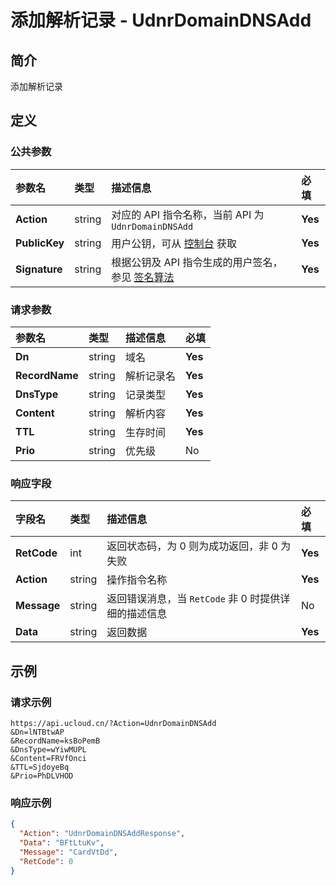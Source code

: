 # 添加解析记录 - UdnrDomainDNSAdd

## 简介

添加解析记录









## 定义

### 公共参数

| 参数名 | 类型 | 描述信息 | 必填 |
|:---|:---|:---|:---|
| **Action**     | string  | 对应的 API 指令名称，当前 API 为 `UdnrDomainDNSAdd`                        | **Yes** |
| **PublicKey**  | string  | 用户公钥，可从 [控制台](https://console.ucloud.cn/uapi/apikey) 获取                                             | **Yes** |
| **Signature**  | string  | 根据公钥及 API 指令生成的用户签名，参见 [签名算法](api/summary/signature.md)  | **Yes** |

### 请求参数

| 参数名 | 类型 | 描述信息 | 必填 |
|:---|:---|:---|:---|
| **Dn** | string | 域名 |**Yes**|
| **RecordName** | string | 解析记录名 |**Yes**|
| **DnsType** | string | 记录类型 |**Yes**|
| **Content** | string | 解析内容 |**Yes**|
| **TTL** | string | 生存时间 |**Yes**|
| **Prio** | string | 优先级 |No|

### 响应字段

| 字段名 | 类型 | 描述信息 | 必填 |
|:---|:---|:---|:---|
| **RetCode** | int | 返回状态码，为 0 则为成功返回，非 0 为失败 |**Yes**|
| **Action** | string | 操作指令名称 |**Yes**|
| **Message** | string | 返回错误消息，当 `RetCode` 非 0 时提供详细的描述信息 |No|
| **Data** | string | 返回数据 |**Yes**|




## 示例

### 请求示例
    
```
https://api.ucloud.cn/?Action=UdnrDomainDNSAdd
&Dn=lNTBtwAP
&RecordName=ksBoPemB
&DnsType=wYiwMUPL
&Content=FRVfOnci
&TTL=SjdoyeBq
&Prio=PhDLVHOD
```

### 响应示例
    
```json
{
  "Action": "UdnrDomainDNSAddResponse",
  "Data": "BFtLtuKv",
  "Message": "CardVtDd",
  "RetCode": 0
}
```





